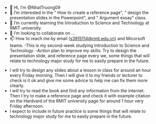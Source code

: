 - 👋 Hi, I’m @NhatTruong09
- 👀 I’m interested in the " How to create a reference page", " design the presentation slides in the Powerpoint", and " Argument essay" class. 
- 🌱 I’m currently learning the Introduction to Science and Technology at RMIT university. 
- 💞️ I’m looking to collaborate on ...
- 📫 How to reach me by email (s3915114@rmit.edu.vn) and Micorsoft teams.
 -This is my second-week studying Introduction to Science and Technology. 
 -Action plan to improve my skills: Try to design the presentation slide, and reference page every we, some things that will relate to technology major study for me to easily prepare in the future. 
 + I will try to design any slides about a lesson in class for around an hour every Friday morning. Then I will give it to my friends or lecturer to check is it ok and give me some advice to help me can fix them more clearly.
 + I will try to read the book and find any information from the internet. Then I try to make a reference page and check it with example citation on the Hardvard of the RMIT university page for around 1 hour very Friday afternoon.
 +  I expect to include in future practice is some things that will relate to technology major study for me to easily prepare in the future.  
<!---
NhatTruong09/NhatTruong09 is a ✨ special ✨ repository because its `README.md` (this file) appears on your GitHub profile.
You can click the Preview link to take a look at your changes.
--->
